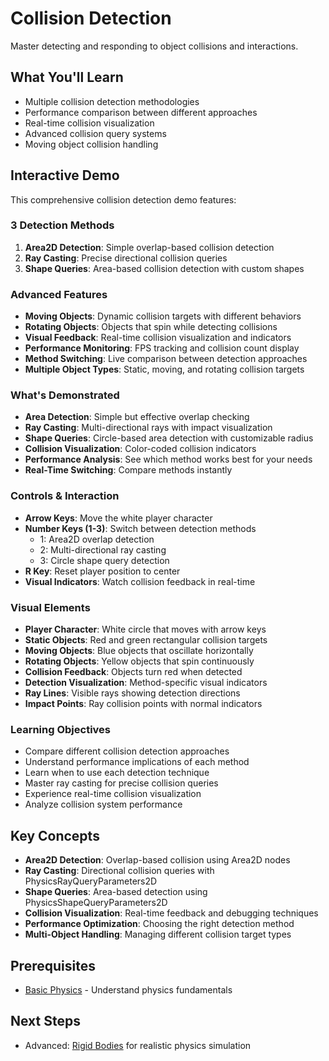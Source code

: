 # Collision Detection

<!-- embed-{$PATH} -->


Master detecting and responding to object collisions and interactions.

## What You'll Learn

- Multiple collision detection methodologies
- Performance comparison between different approaches
- Real-time collision visualization
- Advanced collision query systems
- Moving object collision handling

## Interactive Demo

This comprehensive collision detection demo features:

### 3 Detection Methods
1. **Area2D Detection**: Simple overlap-based collision detection
2. **Ray Casting**: Precise directional collision queries
3. **Shape Queries**: Area-based collision detection with custom shapes

### Advanced Features
- **Moving Objects**: Dynamic collision targets with different behaviors
- **Rotating Objects**: Objects that spin while detecting collisions
- **Visual Feedback**: Real-time collision visualization and indicators
- **Performance Monitoring**: FPS tracking and collision count display
- **Method Switching**: Live comparison between detection approaches
- **Multiple Object Types**: Static, moving, and rotating collision targets

### What's Demonstrated
- **Area Detection**: Simple but effective overlap checking
- **Ray Casting**: Multi-directional rays with impact visualization
- **Shape Queries**: Circle-based area detection with customizable radius
- **Collision Visualization**: Color-coded collision indicators
- **Performance Analysis**: See which method works best for your needs
- **Real-Time Switching**: Compare methods instantly

### Controls & Interaction
- **Arrow Keys**: Move the white player character
- **Number Keys (1-3)**: Switch between detection methods
  - 1: Area2D overlap detection
  - 2: Multi-directional ray casting
  - 3: Circle shape query detection
- **R Key**: Reset player position to center
- **Visual Indicators**: Watch collision feedback in real-time

### Visual Elements
- **Player Character**: White circle that moves with arrow keys
- **Static Objects**: Red and green rectangular collision targets
- **Moving Objects**: Blue objects that oscillate horizontally
- **Rotating Objects**: Yellow objects that spin continuously
- **Collision Feedback**: Objects turn red when detected
- **Detection Visualization**: Method-specific visual indicators
- **Ray Lines**: Visible rays showing detection directions
- **Impact Points**: Ray collision points with normal indicators

### Learning Objectives
- Compare different collision detection approaches
- Understand performance implications of each method
- Learn when to use each detection technique
- Master ray casting for precise collision queries
- Experience real-time collision visualization
- Analyze collision system performance

<!-- start-embed-demo-/gdEmbed/exports/web/?category=physics&scene=collision_detection -->

## Key Concepts

- **Area2D Detection**: Overlap-based collision using Area2D nodes
- **Ray Casting**: Directional collision queries with PhysicsRayQueryParameters2D
- **Shape Queries**: Area-based detection using PhysicsShapeQueryParameters2D
- **Collision Visualization**: Real-time feedback and debugging techniques
- **Performance Optimization**: Choosing the right detection method
- **Multi-Object Handling**: Managing different collision target types

## Prerequisites

- [Basic Physics](../basic_physics/) - Understand physics fundamentals

## Next Steps

- Advanced: [Rigid Bodies](../rigid_bodies/) for realistic physics simulation
